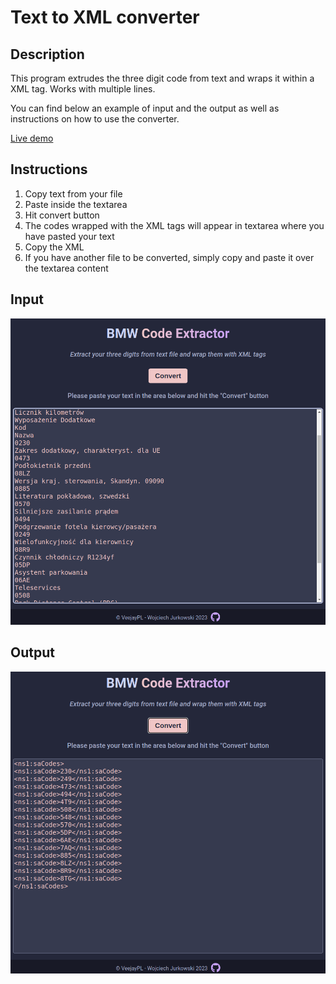 # Text to XML converter

## Description

This program extrudes the three digit code from text and wraps it within a XML tag. Works with multiple lines.

You can find below an example of input and the output as well as instructions on how to use the converter.

[Live demo](https://veejaypl.github.io/bmw-text-to-xml-converter/)

## Instructions

1. Copy text from your file
2. Paste inside the textarea
3. Hit convert button
4. The codes wrapped with the XML tags will appear in textarea where you have pasted your text
5. Copy the XML
6. If you have another file to be converted, simply copy and paste it over the textarea content

## Input

![Input image](./assets/input.png)

## Output

![Output image](./assets/output.png)
